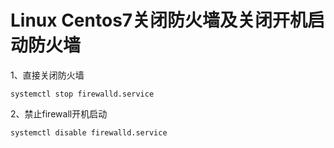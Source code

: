# Linux Centos7关闭防火墙及关闭开机启动防火墙

1、直接关闭防火墙
```
systemctl stop firewalld.service
```

2、禁止firewall开机启动
```
systemctl disable firewalld.service
```